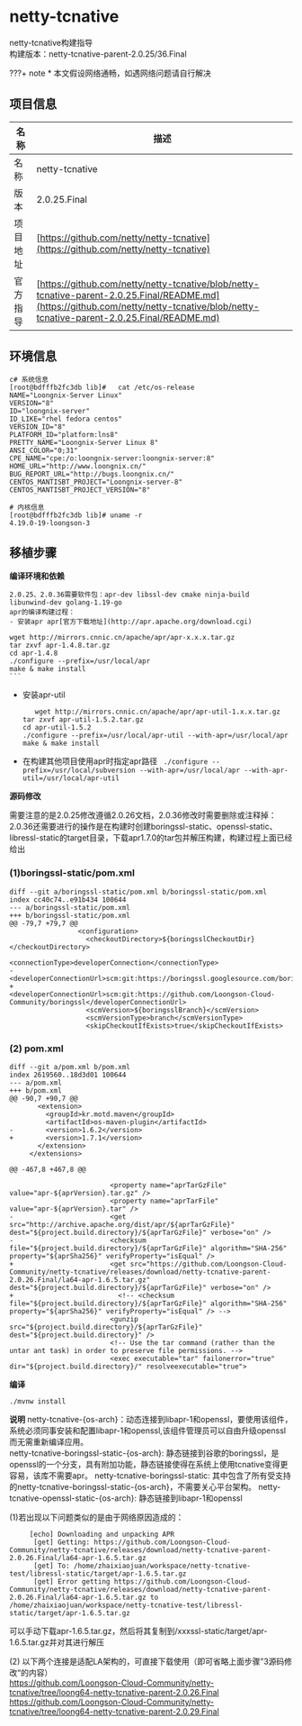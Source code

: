 # netty-tcnative
netty-tcnative构建指导      
构建版本：netty-tcnative-parent-2.0.25/36.Final

<!-- note -->
???+ note
    * 本文假设网络通畅，如遇网络问题请自行解决
<!-- note end -->

## 项目信息

|名称       |描述|
|--         |--|
|名称       |netty-tcnative|
|版本       |2.0.25.Final|
|项目地址   |[https://github.com/netty/netty-tcnative](https://github.com/netty/netty-tcnative)|
|官方指导   |[https://github.com/netty/netty-tcnative/blob/netty-tcnative-parent-2.0.25.Final/README.md](https://github.com/netty/netty-tcnative/blob/netty-tcnative-parent-2.0.25.Final/README.md)|


## 环境信息
```
c# 系统信息
[root@bdfffb2fc3db lib]#   cat /etc/os-release 
NAME="Loongnix-Server Linux"
VERSION="8"
ID="loongnix-server"
ID_LIKE="rhel fedora centos"
VERSION_ID="8"
PLATFORM_ID="platform:lns8"
PRETTY_NAME="Loongnix-Server Linux 8"
ANSI_COLOR="0;31"
CPE_NAME="cpe:/o:loongnix-server:loongnix-server:8"
HOME_URL="http://www.loongnix.cn/"
BUG_REPORT_URL="http://bugs.loongnix.cn/"
CENTOS_MANTISBT_PROJECT="Loongnix-server-8"
CENTOS_MANTISBT_PROJECT_VERSION="8"

# 内核信息
[root@bdfffb2fc3db lib]# uname -r
4.19.0-19-loongson-3
```

## 移植步骤
__编译环境和依赖__

```
2.0.25、2.0.36需要软件包：apr-dev libssl-dev cmake ninja-build libunwind-dev golang-1.19-go
apr的编译构建过程：
- 安装apr apr[官方下载地址](http://apr.apache.org/download.cgi)
   ```
    wget http://mirrors.cnnic.cn/apache/apr/apr-x.x.x.tar.gz
    tar zxvf apr-1.4.8.tar.gz
    cd apr-1.4.8
    ./configure --prefix=/usr/local/apr
    make & make install
    ```
- 安装apr-util
    ```
       wget http://mirrors.cnnic.cn/apache/apr/apr-util-1.x.x.tar.gz
    tar zxvf apr-util-1.5.2.tar.gz
    cd apr-util-1.5.2
    ./configure --prefix=/usr/local/apr-util --with-apr=/usr/local/apr
    make & make install
    ```
- 在构建其他项目使用apr时指定apr路径
``` ./configure --prefix=/usr/local/subversion --with-apr=/usr/local/apr --with-apr-util=/usr/local/apr-util```

__源码修改__

需要注意的是2.0.25修改遵循2.0.26文档，2.0.36修改时需要删除或注释掉：
<get src="https://github.com/Loongson-Cloud-Community/netty-tcnative/releases/download/netty-tcnative-parent-2.0.26.Final/la64-apr-1.6.5.tar.gz" dest="${project.build.directory}/${aprTarGzFile}" verbose="on" />
2.0.36还需要进行的操作是在构建时创建boringssl-static、openssl-static、libressl-static的target目录，下载apr1.7.0的tar包并解压构建，构建过程上面已经给出
### (1)boringssl-static/pom.xml
```
diff --git a/boringssl-static/pom.xml b/boringssl-static/pom.xml
index cc40c74..e91b434 100644
--- a/boringssl-static/pom.xml
+++ b/boringssl-static/pom.xml
@@ -79,7 +79,7 @@
                 <configuration>
                   <checkoutDirectory>${boringsslCheckoutDir}</checkoutDirectory>
                   <connectionType>developerConnection</connectionType>
-                  <developerConnectionUrl>scm:git:https://boringssl.googlesource.com/boringssl</developerConnectionUrl>
+                  <developerConnectionUrl>scm:git:https://github.com/Loongson-Cloud-Community/boringssl</developerConnectionUrl>
                   <scmVersion>${boringsslBranch}</scmVersion>
                   <scmVersionType>branch</scmVersionType>
                   <skipCheckoutIfExists>true</skipCheckoutIfExists>
```

### (2) pom.xml
```
diff --git a/pom.xml b/pom.xml
index 2619560..18d3d01 100644
--- a/pom.xml
+++ b/pom.xml
@@ -90,7 +90,7 @@
       <extension>
         <groupId>kr.motd.maven</groupId>
         <artifactId>os-maven-plugin</artifactId>
-        <version>1.6.2</version>
+        <version>1.7.1</version>
       </extension>
     </extensions>
 
@@ -467,8 +467,8 @@
 
                         <property name="aprTarGzFile" value="apr-${aprVersion}.tar.gz" />
                         <property name="aprTarFile" value="apr-${aprVersion}.tar" />
-                        <get src="http://archive.apache.org/dist/apr/${aprTarGzFile}" dest="${project.build.directory}/${aprTarGzFile}" verbose="on" />
-                        <checksum file="${project.build.directory}/${aprTarGzFile}" algorithm="SHA-256" property="${aprSha256}" verifyProperty="isEqual" />
+                        <get src="https://github.com/Loongson-Cloud-Community/netty-tcnative/releases/download/netty-tcnative-parent-2.0.26.Final/la64-apr-1.6.5.tar.gz" dest="${project.build.directory}/${aprTarGzFile}" verbose="on" />
+                          <!-- <checksum file="${project.build.directory}/${aprTarGzFile}" algorithm="SHA-256" property="${aprSha256}" verifyProperty="isEqual" /> -->
                         <gunzip src="${project.build.directory}/${aprTarGzFile}" dest="${project.build.directory}" />
                         <!-- Use the tar command (rather than the untar ant task) in order to preserve file permissions. -->
                         <exec executable="tar" failonerror="true" dir="${project.build.directory}/" resolveexecutable="true">
```

__编译__

```
./mvnw install
```

__说明__
netty-tcnative-{os-arch}：动态连接到libapr-1和openssl，要使用该组件，系统必须同事安装和配置libapr-1和openssl,该组件管理员可以自由升级openssl而无需重新编译应用。       
netty-tcnative-boringssl-static-{os-arch}: 静态链接到谷歌的boringssl，是openssl的一个分支，具有附加功能，静态链接使得在系统上使用tcnative变得更容易，该库不需要apr。
netty-tcnative-boringssl-static: 其中包含了所有受支持的netty-tcnative-boringssl-static-{os-arch}，不需要关心平台架构。
netty-tcnative-openssl-static-{os-arch}: 静态链接到libapr-1和openssl

(1)若出现以下问题类似的是由于网络原因造成的：
```
     [echo] Downloading and unpacking APR
      [get] Getting: https://github.com/Loongson-Cloud-Community/netty-tcnative/releases/download/netty-tcnative-parent-2.0.26.Final/la64-apr-1.6.5.tar.gz
      [get] To: /home/zhaixiaojuan/workspace/netty-tcnative-test/libressl-static/target/apr-1.6.5.tar.gz
      [get] Error getting https://github.com/Loongson-Cloud-Community/netty-tcnative/releases/download/netty-tcnative-parent-2.0.26.Final/la64-apr-1.6.5.tar.gz to /home/zhaixiaojuan/workspace/netty-tcnative-test/libressl-static/target/apr-1.6.5.tar.gz
```
可以手动下载apr-1.6.5.tar.gz，然后将其复制到/xxxssl-static/target/apr-1.6.5.tar.gz并对其进行解压

(2) 
 以下两个连接是适配LA架构的，可直接下载使用（即可省略上面步骤”3源码修改“的内容）           
https://github.com/Loongson-Cloud-Community/netty-tcnative/tree/loong64-netty-tcnative-parent-2.0.26.Final      
https://github.com/Loongson-Cloud-Community/netty-tcnative/tree/loong64-netty-tcnative-parent-2.0.29.Final      
